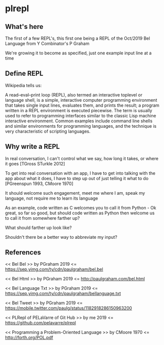 # plrepl

## What's here

The first of a few REPL's, this first one being a REPL of the Oct/2019 Bel Language from Y Combinator's P Graham

We're growing it to become as specified, just one example input line at a time

## Define REPL

Wikipedia tells us:

A read–eval–print loop (REPL), also termed an interactive toplevel or language shell, is a simple, interactive computer programming environment that takes single input lines, evaluates them, and prints the result; a program written in a REPL environment is executed piecewise. The term is usually used to refer to programming interfaces similar to the classic Lisp machine interactive environment. Common examples include command line shells and similar environments for programming languages, and the technique is very characteristic of scripting languages.

## Why write a REPL

In real conversation, I can't control what we say, how long it takes, or where it goes \[TGross STurkle 2012\]

To get into real conversation with an app, I have to get into talking with the app about what it does, I have to step up out of just telling it what to do \[PGreenspun 1993, CMoore 1970\]

It should welcome such engagement, meet me where I am, speak my language, not require me to learn its language

As an example, code written as C welcomes you to call it from Python - Ok great, so far so good, but should code written as Python then welcome us to call it from somewhere farther up?

What should farther up look like?

Shouldn't there be a better way to abbreviate my input?

## References

<< Bel Bel >> by PGraham 2019 <= https://sep.yimg.com/ty/cdn/paulgraham/bel.bel

<< Bel Html >> by PGraham 2019 <= http://paulgraham.com/bel.html

<< Bel Language Txt >> by PGraham 2019 <= https://sep.yimg.com/ty/cdn/paulgraham/bellanguage.txt

<< Bel Tweet >> by PGraham 2019 <= https://mobile.twitter.com/paulg/status/1182918286150963200

<< PLRepl of PELaVarre of Git Hub >> by me 2019 <= https://github.com/pelavarre/plrepl

<< Programming a Problem-Oriented Language >> by CMoore 1970 <= http://forth.org/POL.pdf
